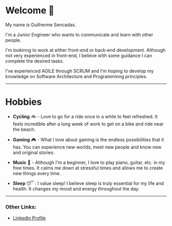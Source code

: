 # Welcome :wave:

My name is Guilherme Sencadas.

I'm a Junior Engineer who wants to communicate and learn with other people.

I'm lookinng to work at either front-end or back-end development. Although not very experienced in front-end, I believe with some guidance I can complete the desired tasks.

I've experienced AGILE through SCRUM and I'm hoping to develop my knowledge on Software Architecture and Programminng principles.

---

# Hobbies

* **Cycling** :bike: - Love to go for a ride once in a while to feel refreshed. It feels incredible after a long week of work to get on a bike and ride near the beach.
  
* **Gaming** :video_game: - What I love about gaming is the endless possibilities that it has. You can experience new worlds, meet new people and know new and original stories.

* **Music** :musical_keyboard: - Although I'm a beginner, I love to play piano, guitar, etc. in my free times. It calms me down at stressful times and allows me to create new things every time.

* **Sleep** :sleeping: : I value sleep! I believe sleep is truly essential for my life and health. It changes my mood and energy throughout the day.

--- 

### Other Links:

- [LinkedIn Profile](https://www.linkedin.com/in/guilherme-sencadas-536aa3251/)